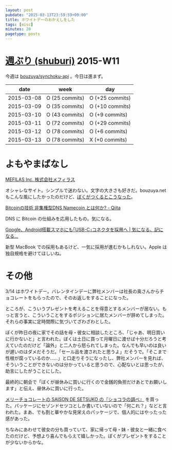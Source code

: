 ```yaml
---
layout: post
pubdate: "2015-03-13T23:59:59+09:00"
title: ホワイトデーのおかえしをした
tags: [misc]
minutes: 20
pagetype: posts
---
```

# [週ぶり (shuburi)][shuburi] 2015-W11

今週は [bouzuya/synchoku-api][] 。今日は進まず。

date       | week            | day
-----------|-----------------|-----------------
2015-03-08 | O (25 commits)  | O (+25 commits)
2015-03-09 | O (35 commits)  | O (+10 commits)
2015-03-10 | O (43 commits)  | O (+9 commits)
2015-03-11 | O (72 commits)  | O (+29 commits)
2015-03-12 | O (78 commits)  | O (+6 commits)
2015-03-13 | O (78 commits)  | X (+0 commits)


# よもやまばなし

[MEFILAS Inc. 株式会社メフィラス](https://mefilas.com/)

オシャレなサイト。シンプルで迷わない。文字の大きさも好きだ。bouzuya.net もこんな風にしたかったのだけど、[ぼくがつくるとこうなった](http://bouzuya.net)。

[Bitcoinの技術 非集権型DNS Namecoin とは何か? - Qiita](http://qiita.com/hshimo/items/e4d586e6fa19681de037)

DNS に Bitcoin の仕組みを応用したもの。気になる。

[Google、Android搭載スマホにも｢USB-C｣コネクタを採用へ | 気になる、記になる…](http://taisy0.com/2015/03/13/47694.html)

新型 MacBook での採用もあるけど、一気に採用が進むかもしれない。Apple は独自規格を避けてほしいね。

# その他

3/14 はホワイトデー。バレンタインデーに弊社メンバーは社長の奥さんからチョコレートをもらったので、そのお返しをすることになった。

ところが、こういうプレゼントを考えることを得意とするメンバーが居ない。もっと言うと、こういうことをするポジションに居たメンバーが辞めてしまった。それらの事実に定時間際に気づいてざわざわとした。

ぼくが昨日の夜に家でその話を母・彼女に相談したところ、「じゃあ、明日買いに行かないと」と言われた。ぼくは土日に買って月曜日に渡せば十分だろうと考えていたのだけど「論外」と二人から怒られてしまった。なんでも早いのは良いが遅いのはダメだそうだ。「セール品を渡されたと思うよ」だそうで。「そこまで性根が腐っているのか……」と口走りそうになったし、弊社メンバーを見れば、そういうことができないのは分かっていると思うので、心配ないとは思ったが、助言にしたがうことにした。

最終的に朝会で「ぼくが昼休みに買いに行くので金銭的負担だけあとでお願いします」と伝え、昼休みに買いに行った。

[メリーチョコレートの SAISON DE SETSUKO の『ショコラの調べ』](http://www.setsuko.co.jp/products.html) を買った。パッケージにセゾンドセツコとしか書いていないので「何これ？」などと言われた。まあ、でも割と華やかな見栄えのパッケージで、個人的にはやったった感があった。

ちなみにあわせて彼女の分も買っていて、家に帰って母・妹・彼女と一緒に食べたのだけど、予想より喜んでもらえて嬉しかった。ぼくがプレゼントをすることが少ないからかな。

[shuburi]: http://shuburi.org
[bouzuya/synchoku-api]: https://github.com/bouzuya/synchoku-api
